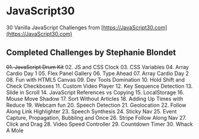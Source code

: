 # JavaScript30

30 Vanilla JavaScript Challenges from [https://JavaScript30.com](https://JavaScript30.com)


## Completed Challenges by Stephanie Blondet

~~01. JavaScript Drum Kit~~
02. JS and CSS Clock
03. CSS Variables
04. Array Cardio Day 1
05. Flex Panel Gallery
06. Type Ahead
07. Array Cardio Day 2
08. Fun with HTML5 Canvas
09. Dev Tools Domination
10. Hold Shift and Check Checkboxes
11. Custom Video Player
12. Key Sequence Detection
13. Slide in Scroll
14. JavaScript References vs Copying
15. LocalStorage
16. Mouse Move Shadow
17. Sort Without Articles
18. Adding Up Times with Reduce
19. Webcam fun
20. Speech Detection
21. Geolocation
22. Follow Along Link Highlighter
23. Speech Synthesis
24. Sticky Nav
25. Event Capture, Propagation, Bubbling and Once
26. Stripe Follow Along Nav
27. Click and Drag
28. Video Speed Controller
29. Countdown Timer
30. Whack A Mole
